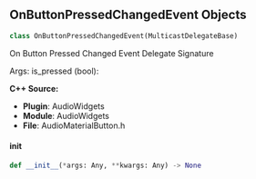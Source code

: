 ## OnButtonPressedChangedEvent Objects

```python
class OnButtonPressedChangedEvent(MulticastDelegateBase)
```

On Button Pressed Changed Event  Delegate Signature

Args:
    is_pressed (bool):

**C++ Source:**

- **Plugin**: AudioWidgets
- **Module**: AudioWidgets
- **File**: AudioMaterialButton.h

<a id="unreal.OnButtonPressedChangedEvent.__init__"></a>

#### __init__

```python
def __init__(*args: Any, **kwargs: Any) -> None
```

<a id="unreal.OnKnobValueChangedEvent"></a>